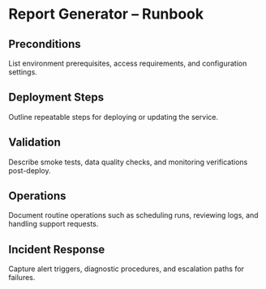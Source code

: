 # Report Generator – Runbook

## Preconditions
List environment prerequisites, access requirements, and configuration settings.

## Deployment Steps
Outline repeatable steps for deploying or updating the service.

## Validation
Describe smoke tests, data quality checks, and monitoring verifications post-deploy.

## Operations
Document routine operations such as scheduling runs, reviewing logs, and handling support requests.

## Incident Response
Capture alert triggers, diagnostic procedures, and escalation paths for failures.
